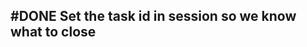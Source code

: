 ## #DONE Set the task id in session so we know what to close
<!-- #task -->
<!-- created:2023-09-12T13:05:42.716Z task-id:suAm5 group:"Ungrouped Tasks" story-id:Start-task order:-40 completed:2023-10-01T17:34:03.969Z -->
